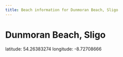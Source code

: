 ```yaml
---
title: Beach information for Dunmoran Beach, Sligo
---
```

# Dunmoran Beach, Sligo 

<div class="location-info">latitude: 54.26383274 longitude: -8.72708666</div>
<div></div>